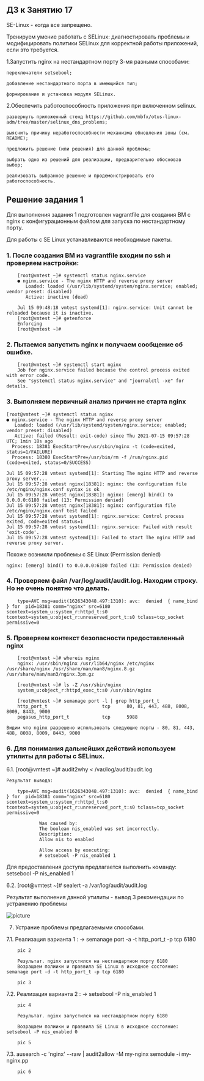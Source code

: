 ## ДЗ к Занятию 17

SE-Linux - когда все запрещено.

Тренируем умение работать с SELinux: диагностировать проблемы и модифицировать политики SELinux для корректной работы приложений, если это требуется.

1.Запустить nginx на нестандартном порту 3-мя разными способами:

	переключатели setsebool;
	
	добавление нестандартного порта в имеющийся тип;
	
	формирование и установка модуля SELinux. 
	
2.Обеспечить работоспособность приложения при включенном selinux.

	развернуть приложенный стенд https://github.com/mbfx/otus-linux-adm/tree/master/selinux_dns_problems;
	
	выяснить причину неработоспособности механизма обновления зоны (см. README);
	
	предложить решение (или решения) для данной проблемы;
	
	выбрать одно из решений для реализации, предварительно обосновав выбор;
	
	реализовать выбранное решение и продемонстрировать его работоспособность. 
	
## Решение задания 1

Для выполнения задания 1 подготовлен vagrantfile для создания ВМ c nginx c конфигурационным файлом для запуска по нестандартному порту.

Для работы с SE Linux устанавливаются необходимые пакеты.

### 1. После создания ВМ из vagrantfile входим по ssh и проверяем настройки:

		[root@vmtest ~]# systemctl status nginx.service
		● nginx.service - The nginx HTTP and reverse proxy server
		   Loaded: loaded (/usr/lib/systemd/system/nginx.service; enabled; vendor preset: disabled)
		   Active: inactive (dead)

		Jul 15 09:48:18 vmtest systemd[1]: nginx.service: Unit cannot be reloaded because it is inactive.
		[root@vmtest ~]# getenforce
		Enforcing
		[root@vmtest ~]#
		
### 2. Пытаемся запустить nginx и получаем сообщение об ошибке.

		[root@vmtest ~]# systemctl start nginx
		Job for nginx.service failed because the control process exited with error code.
		See "systemctl status nginx.service" and "journalctl -xe" for details.
		
### 3. Выполняем первичный анализ причин не старта nginx

	[root@vmtest ~]# systemctl status nginx
	● nginx.service - The nginx HTTP and reverse proxy server
	   Loaded: loaded (/usr/lib/systemd/system/nginx.service; enabled; vendor preset: disabled)
	   Active: failed (Result: exit-code) since Thu 2021-07-15 09:57:28 UTC; 1min 18s ago
	  Process: 18381 ExecStartPre=/usr/sbin/nginx -t (code=exited, status=1/FAILURE)
	  Process: 18380 ExecStartPre=/usr/bin/rm -f /run/nginx.pid (code=exited, status=0/SUCCESS)

	Jul 15 09:57:28 vmtest systemd[1]: Starting The nginx HTTP and reverse proxy server...
	Jul 15 09:57:28 vmtest nginx[18381]: nginx: the configuration file /etc/nginx/nginx.conf syntax is ok
	Jul 15 09:57:28 vmtest nginx[18381]: nginx: [emerg] bind() to 0.0.0.0:6180 failed (13: Permission denied)
	Jul 15 09:57:28 vmtest nginx[18381]: nginx: configuration file /etc/nginx/nginx.conf test failed
	Jul 15 09:57:28 vmtest systemd[1]: nginx.service: Control process exited, code=exited status=1
	Jul 15 09:57:28 vmtest systemd[1]: nginx.service: Failed with result 'exit-code'.
	Jul 15 09:57:28 vmtest systemd[1]: Failed to start The nginx HTTP and reverse proxy server.
	
Похоже возникли проблемы с SE Linux (Permission denied)

	nginx: [emerg] bind() to 0.0.0.0:6180 failed (13: Permission denied)
	
### 4. Проверяем файл /var/log/audit/audit.log. Находим строку. Но не очень понятно что делать.

		type=AVC msg=audit(1626343048.497:1310): avc:  denied  { name_bind } for  pid=18381 comm="nginx" src=6180 scontext=system_u:system_r:httpd_t:s0 tcontext=system_u:object_r:unreserved_port_t:s0 tclass=tcp_socket permissive=0

### 5. Проверяем контекст безопасности предоставленный nginx

		[root@vmtest ~]# whereis nginx
		nginx: /usr/sbin/nginx /usr/lib64/nginx /etc/nginx /usr/share/nginx /usr/share/man/man8/nginx.8.gz /usr/share/man/man3/nginx.3pm.gz
		
		[root@vmtest ~]# ls -Z /usr/sbin/nginx
		system_u:object_r:httpd_exec_t:s0 /usr/sbin/nginx
		
		[root@vmtest ~]# semanage port -l | grep http_port_t
		http_port_t                    tcp      80, 81, 443, 488, 8008, 8009, 8443, 9000
		pegasus_http_port_t            tcp      5988

	Видим что nginx разрешено использовать следующие порты - 80, 81, 443, 488, 8008, 8009, 8443, 9000

### 6. Для понимания дальнейших действий используем утилиты для работы с SELinux.
	
6.1. [root@vmtest ~]# audit2why < /var/log/audit/audit.log
	
	Результат вывода:
	
		type=AVC msg=audit(1626343048.497:1310): avc:  denied  { name_bind } for  pid=18381 comm="nginx" src=6180 scontext=system_u:system_r:httpd_t:s0 tcontext=system_u:object_r:unreserved_port_t:s0 tclass=tcp_socket permissive=0

				Was caused by:
				The boolean nis_enabled was set incorrectly.
				Description:
				Allow nis to enabled

				Allow access by executing:
				# setsebool -P nis_enabled 1	
				
Для предоставления доступа предлагается выполнить команду: setsebool -P nis_enabled 1
	
6.2. [root@vmtest ~]# sealert -a /var/log/audit/audit.log
	
Результат выполнения данной утилиты - вывод 3 рекомендации по устранению проблемы 
		
![picture](pic1.png)
	
	
7. Устрание проблемы предлагаемыми способами.

7.1. Реализация варианта 1 : -> semanage port -a -t http_port_t -p tcp 6180

		pic 2

		Результат. nginx запустился на нестандартном порту 6180
		Возращаем полиики и праввила SE Linux в исходное состояние: semanage port -d -t http_port_t -p tcp 6180
		
		pic 3
		
		
7.2. Реализация варианта 2 : -> setsebool -P nis_enabled 1

		pic 4

		Результат. nginx запустился на нестандартном порту 6180
		
		Возращаем полиики и праввила SE Linux в исходное состояние:	setsebool -P nis_enabled 0
		
		pic 5
		
7.3. ausearch -c 'nginx' --raw | audit2allow -M my-nginx
		semodule -i my-nginx.pp
		
		pic 6
		
		
